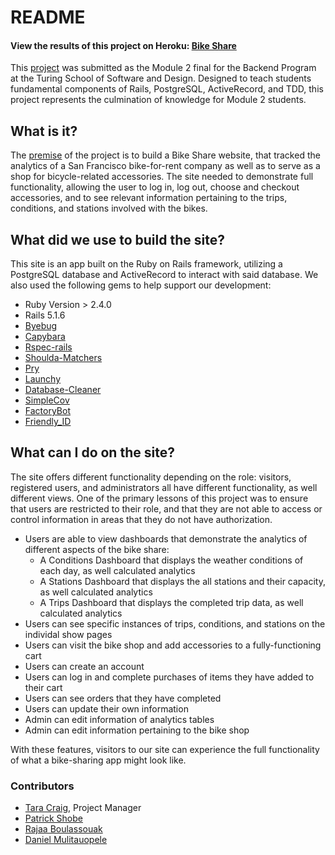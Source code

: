 # README


#### View the results of this project on Heroku: [Bike Share](https://evening-lowlands-52452.herokuapp.com/)

This [project](https://evening-lowlands-52452.herokuapp.com/) was submitted as the Module 2 final for the Backend Program at the Turing School of Software and Design. Designed to teach students fundamental components of Rails, PostgreSQL, ActiveRecord, and TDD, this project represents the culmination of knowledge for Module 2 students. 


## What is it?


The [premise](http://backend.turing.io/module2/projects/bike-share-redux) of the project is to build a Bike Share website, that tracked the analytics of a San Francisco bike-for-rent company as well as to serve as a shop for bicycle-related accessories. The site needed to demonstrate full functionality, allowing the user to log in, log out, choose and checkout accessories, and to see relevant information pertaining to the trips, conditions, and stations involved with the bikes. 


## What did we use to build the site?
This site is an app built on the Ruby on Rails framework, utilizing a PostgreSQL database and ActiveRecord to interact with said database. We also used the following gems to help support our development:

* Ruby Version > 2.4.0
* Rails 5.1.6
* [Byebug](https://github.com/deivid-rodriguez/byebug/blob/master/README.md)
* [Capybara](https://github.com/teamcapybara/capybara)
* [Rspec-rails](https://github.com/rspec/rspec)
* [Shoulda-Matchers](https://github.com/thoughtbot/shoulda-matchers)
* [Pry](https://github.com/pry/pry)
* [Launchy](https://github.com/copiousfreetime/launchy)
* [Database-Cleaner](https://github.com/DatabaseCleaner/database_cleaner)
* [SimpleCov](https://github.com/colszowka/simplecov)
* [FactoryBot](https://github.com/thoughtbot/factory_bot)
* [Friendly_ID](https://github.com/norman/friendly_id)


## What can I do on the site?

The site offers different functionality depending on the role: visitors, registered users, and administrators all have different functionality, as well different views. One of the primary lessons of this project was to ensure that users are restricted to their role, and that they are not able to access or control information in areas that they do not have authorization. 

* Users are able to view dashboards that demonstrate the analytics of different aspects of the bike share:
    * A Conditions Dashboard that displays the weather conditions of each day, as well calculated analytics
    * A Stations Dashboard that displays the all stations and their capacity, as well calculated analytics
    * A Trips Dashboard that displays the completed trip data, as well calculated analytics
* Users can see specific instances of trips, conditions, and stations on the individal show pages
* Users can visit the bike shop and add accessories to a fully-functioning cart
* Users can create an account
* Users can log in and complete purchases of items they have added to their cart
* Users can see orders that they have completed
* Users can update their own information
* Admin can edit information of analytics tables
* Admin can edit information pertaining to the bike shop 

With these features, visitors to our site can experience the full functionality of what a bike-sharing app might look like.

### Contributors

* [Tara Craig](https://github.com/TCraig7), Project Manager
* [Patrick Shobe](https://github.com/patrickshobe)
* [Rajaa Boulassouak](https://github.com/RajaaBoulassouak)
* [Daniel Mulitauopele](https://github.com/DanielMulitauopele)


